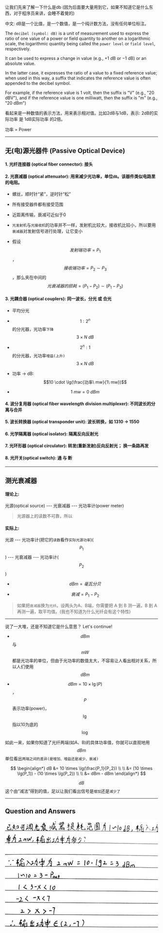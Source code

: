 让我们先来了解一下什么是db (因为后面要大量用到它，如果不知道它是什么东西，对于程序员来讲，会睡不着覺的)

中文: dB是一个比值，是一个数值，是一个纯计数方法，没有任何单位标注。

The `decibel (symbol: dB)` is a unit of measurement used to express the ratio of one value of a power or field quantity to another on a logarithmic scale, the logarithmic quantity being called the `power level` or `field level`, respectively. 

It can be used to express a change in value (e.g., +1 dB or −1 dB) or an absolute value. 

In the latter case, it expresses the ratio of a value to a fixed reference value; when used in this way, a suffix that indicates the reference value is often appended to the decibel symbol. 

For example, if the reference value is 1 volt, then the suffix is "V" (e.g., "20 dBV"), and if the reference value is one milliwatt, then the suffix is "m" (e.g., "20 dBm")

看起来是一种数值的表示方法，用来表示相对值。比如2dB与1dB，表示: 2dB的实际功率 是 1dB实际功率 的2倍。

功率 = Power

___

## 无(电)源光器件 (Passive Optical Device)

#### 1. 光纤连接器 (optical fiber connector): 接头

#### 2. 光衰减器 (optical attenuator): 用来减少光功率，单位`dB`。该器件类似电路里的电阻。

* 螺丝，顺时针“紧”，逆时针“松”

* 所有接受器件都有接受范围

* 近距离传输，衰减可近似于0

* `光发射机`与`光接收机`的功率并不一样，发射机比较大，接收机比较小，所以要用`衰减器`对发射信号进行处理，让它变小

* 假设$$发射端功率=P_1$$，$$接收端功率=P_2 \sim P_3$$，那么夹在中间的$$光衰减器的损耗 = (P_1 - P_2) \sim (P_1 - P_3)$$


#### 3. 光耦合器 (optical couplers): 同一波长，分光 或 合光

* 平均分光

* $$1:2^n$$的分光器，光功率`下降`$$3 \times N\ dB$$

* $$2^n:1$$的分光器，光功率`增益(上升)`$$3 \times N\ dB$$

* 功率 -> dB: $$10 \cdot \lg(\frac{功率\ mw}{1\ mw})$$

* $$1\ mw = 0\ dBm$$


#### 4. 波分复用器 (optical fiber wavelength division multiplexer): 不同波长的分离与合并

#### 5. 波长转换器 (optical transponder unit): 波长转换，如 1310 -> 1550

#### 6. 光学隔离器 (optical isolator): 隔离反向反射光

#### 7. 光环形器 (optical circulator): 转发(重新发射)反向反射光； 换一条路再发

#### 8. 光开关(optical switch): 通 与 断

___

## 测光衰减器

#### 理论上:

光源(optical source) --- 光衰减器 --- 光功率计(power meter)

> 光源器上的读数不可靠，所以

#### 实际上:

光源 --- 光功率计(把它的`读数`看作`实际光源功率`)($$P_1$$) --- 光衰减器 --- 光功率计($$P_2$$)

* $$dBm = 毫瓦分贝$$

* $$衰减 = P_1 - P_2$$

> 如果把`衰减器`换为`光纤`。设两头为A、B端，你需要把 A 到 B 测一遍，B 到 A 再测一遍，取平均值。(我也不知道为什么光纤会有这个特性)

___


说了一大堆，还是不知道它是什么意思？ Let's continue!

* $$dBm$$ 与 $$mW$$ 都是光功率的单位，但由于光功率的数值太大，不容易让人看出相对关系，所以人们使用$$dBm$$

* $$dBm = 10 \times \lg(P)$$ ， $$P$$ 表示功率(power)，$$\lg$$ 指以10为底的 $$\log$$

如此一来，如果你知道了光纤两端(如A、B)的具体功率值，你就可以直观地用$$dBm$$单位看出`两端之间的差异(是增加、增益还是减少、衰减)`

$$
\begin{align*}
dB &= 10 \times \lg(\frac{P_1}{P_2})
\\ \\
&= (10 \times \lg(P_1)) - (10 \times \lg(P_2))
\\ \\
&= dBm - dBm
\end{align*}
$$

$$dB$$ 这个由“减法”得到的值，足以让我们看出信号是`增加`还是`减少了`

___

## Question and Answers

![](/assets/dBm_example1.jpg)
